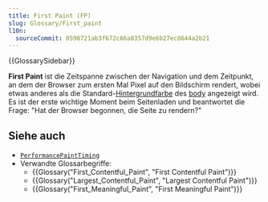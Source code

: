 ```yaml
---
title: First Paint (FP)
slug: Glossary/First_paint
l10n:
  sourceCommit: 0598721ab3f672c66a8357d9e6b27ec8644a2b21
---
```


{{GlossarySidebar}}

**First Paint** ist die Zeitspanne zwischen der Navigation und dem Zeitpunkt, an dem der Browser zum ersten Mal Pixel auf den Bildschirm rendert, wobei etwas anderes als die Standard-[Hintergrundfarbe](/de/docs/Web/CSS/background-color) des [body](/de/docs/Web/API/Document/body) angezeigt wird. Es ist der erste wichtige Moment beim Seitenladen und beantwortet die Frage: "Hat der Browser begonnen, die Seite zu rendern?"

## Siehe auch

- [`PerformancePaintTiming`](/de/docs/Web/API/PerformancePaintTiming)
- Verwandte Glossarbegriffe:
  - {{Glossary("First_Contentful_Paint", "First Contentful Paint")}}
  - {{Glossary("Largest_Contentful_Paint", "Largest Contentful Paint")}}
  - {{Glossary("First_Meaningful_Paint", "First Meaningful Paint")}}
